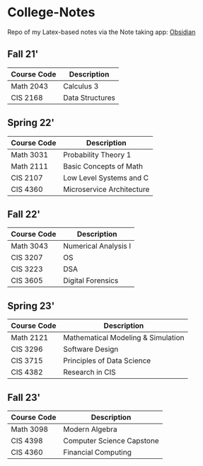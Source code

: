 # College-Notes

Repo of my Latex-based notes via the Note taking app: [Obsidian](https://obsidian.md/)

## Fall 21'

| Course Code | Description     |
| ----------- | --------------- |
| Math 2043   | Calculus 3      |
| CIS 2168    | Data Structures |

## Spring 22'

| Course Code | Description               |
| ----------- | ------------------------- |
| Math 3031   | Probability Theory 1      |
| Math 2111   | Basic Concepts of Math    |
| CIS 2107    | Low Level Systems and C   |
| CIS 4360    | Microservice Architecture |

## Fall 22'

| Course Code | Description          |
| ----------- | -------------------- |
| Math 3043   | Numerical Analysis I |
| CIS 3207    | OS                   |
| CIS 3223    | DSA                  |
| CIS 3605    | Digital Forensics    |

## Spring 23'

| Course Code | Description                        |
| ----------- | ---------------------------------- |
| Math 2121   | Mathematical Modeling & Simulation |
| CIS 3296    | Software Design                    |
| CIS 3715    | Principles of Data Science         |
| CIS 4382    | Research in CIS                    |

## Fall 23'

| Course Code | Description               |
| ----------- | ------------------------- |
| Math 3098   | Modern Algebra            |
| CIS 4398    | Computer Science Capstone |
| CIS 4360    | Financial Computing       |
